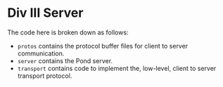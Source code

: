 Div III Server
====

The code here is broken down as follows:

 - `protos` contains the protocol buffer files for client to server communication.
 - `server` contains the Pond server.
 - `transport` contains code to implement the, low-level, client to server transport protocol.
